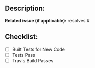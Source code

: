 ## Description:


**Related issue (if applicable):** resolves #<err-mycroft issue number goes here>



## Checklist:
- [ ] Built Tests for New Code
- [ ] Tests Pass
- [ ] Travis Build Passes
